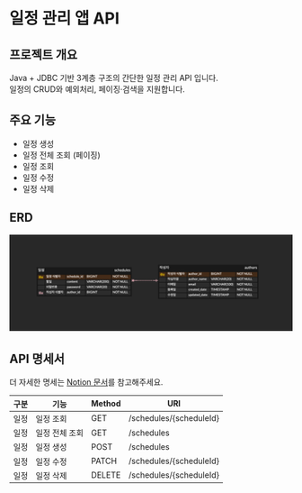 # 일정 관리 앱 API 
## 프로젝트 개요
Java + JDBC 기반 3계층 구조의 간단한 일정 관리 API 입니다.  
일정의 CRUD와 예외처리, 페이징·검색을 지원합니다.

## 주요 기능
- 일정 생성
- 일정 전체 조회 (페이징)
- 일정 조회
- 일정 수정
- 일정 삭제

## ERD
![img.png](img.png)
## API 명세서
더 자세한 명세는 [Notion 문서](https://vagabond-snake-4bf.notion.site/API-1ecd3128995c80a899d4cb80381ce3a3?pvs=4)를 참고해주세요.  

| 구분 | 기능            | Method | URI                             |
| ---- | --------------- | ------ | ------------------------------- |
| 일정 | 일정 조회       | GET    | /schedules/{scheduleId}         |
| 일정 | 일정 전체 조회  | GET    | /schedules                      |
| 일정 | 일정 생성       | POST   | /schedules                      |
| 일정 | 일정 수정       | PATCH  | /schedules/{scheduleId}         |
| 일정 | 일정 삭제       | DELETE | /schedules/{scheduleId}         |

